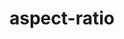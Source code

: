 ---
title: "aspect-ratio"
description: "Sets a preferred aspect ratio for the element"
category: css
keywords: ratio
last_test_date: "2021-11-02"
test_url: "/tests/css-aspect-ratio.html"
test_results_url: "https://testi.at/proj/Mv0IO0vs3vTgRQuJ8IzyBfD6"
stats: {
	apple-mail: {
		macos: {
			"14": "n",
			"15.0": "y"
		},
		ios: {
			"11": "n",
			"12": "n",
			"13": "n",
			"14": "n",
			"15": "y"
		}
	},
	gmail: {
		desktop-webmail: {
			"2021-10": "n"
		},
		ios: {
			"2021-10": "n"
		},
		android: {
			"2021-10": "n"
		},
		mobile-webmail: {
			"2021-10": "n"
		}
	},
	orange: {
		desktop-webmail: {
			"2021-10":"n"
		},
		ios: {
			"2021-10":"n"
		},
		android: {
			"2021-10":"n"
		}
	},
	outlook: {
        outlook-one: {
          "2022-05":"n"
        },
		windows: {
			"2007": "n",
			"2010": "n",
			"2013": "n",
			"2016": "n",
			"2019": "n"
		},
		windows-mail: {
			"2021-10": "n"
		},
		macos: {
			"2021-10": "n"
		},
		outlook-com: {
			"2021-10": "n"
		},
		ios: {
			"2021-10": "n"
		},
		android: {
			"2021-10": "n"
		}
	},
	yahoo: {
		desktop-webmail: {
			"2021-10": "n"
		},
		ios: {
			"2021-10": "n"
		},
		android: {
			"6.37": "n"
		}
	},
	aol: {
		desktop-webmail: {
			"2021-10": "n"
		},
		ios: {
			"2021-10": "n"
		},
		android: {
			"2021-10": "n"
		}
	},
	samsung-email: {
		android: {
			"2021-10": "n"
		}
	},
	sfr: {
		desktop-webmail: {
			"2021-11":"y"
		},
		ios: {
			"2021-11":"y #1"
		},
		android: {
			"2021-11":"y"
		}
	},
	thunderbird: {
		macos: {
			"78.10.2": "n"
		}
	},
	protonmail: {
		desktop-webmail: {
			"2021-11":"y"
		},
		ios: {
			"2021-11":"y #1"
		},
		android: {
			"2021-11":"y"
		}
	},
	hey: {
		desktop-webmail: {
			"2021-11":"y"
		}
	},
	mail-ru: {
		desktop-webmail: {
			"2021-10":"y"
		}
	},
	fastmail: {
		desktop-webmail: {
			"2021-11": "n"
		}
	},
	laposte: {
		desktop-webmail: {
			"2021-10": "y"
		}
	}
}
notes_by_num: {
	"1": "Requires iOS 15."
}
links: {
	"MDN: The aspect-ratio CSS property": "https://developer.mozilla.org/en-US/docs/Web/CSS/aspect-ratio",
	"Can I use: CSS property: aspect-ratio": "https://caniuse.com/mdn-css_properties_aspect-ratio"
}
---